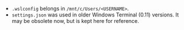 - `.wslconfig` belongs in `/mnt/c/Users/<USERNAME>`.
- `settings.json` was used in older Windows Terminal (0.11) versions. It may be
  obsolete now, but is kept here for reference.
